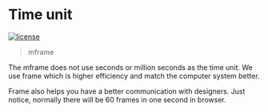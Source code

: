 # Time unit

[![license](https://img.shields.io/github/license/momentum-design/momentum-ui.svg?color=blueviolet)](https://github.com/momentum-design/momentum-ui/blob/master/charts/LICENSE)

> mframe

The mframe does not use seconds or million seconds as the time unit. We use frame which is higher efficiency and match the computer system better.

Frame also helps you have a better communication with designers. Just notice, normally there will be 60 frames in one second in browser.